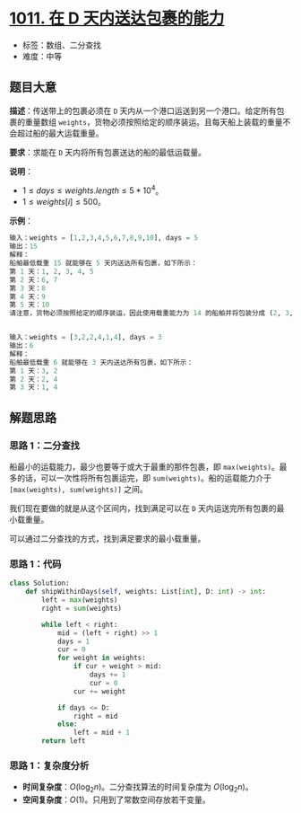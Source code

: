 # [1011. 在 D 天内送达包裹的能力](https://leetcode.cn/problems/capacity-to-ship-packages-within-d-days/)

- 标签：数组、二分查找
- 难度：中等

## 题目大意

**描述**：传送带上的包裹必须在 `D` 天内从一个港口运送到另一个港口。给定所有包裹的重量数组 `weights`，货物必须按照给定的顺序装运。且每天船上装载的重量不会超过船的最大运载重量。

**要求**：求能在 `D` 天内将所有包裹送达的船的最低运载量。

**说明**：

- $1 \le days \le weights.length \le 5 * 10^4$。
- $1 \le weights[i] \le 500$。

**示例**：

```Python
输入：weights = [1,2,3,4,5,6,7,8,9,10], days = 5
输出：15
解释：
船舶最低载重 15 就能够在 5 天内送达所有包裹，如下所示：
第 1 天：1, 2, 3, 4, 5
第 2 天：6, 7
第 3 天：8
第 4 天：9
第 5 天：10
请注意，货物必须按照给定的顺序装运，因此使用载重能力为 14 的船舶并将包装分成 (2, 3, 4, 5), (1, 6, 7), (8), (9), (10) 是不允许的。 


输入：weights = [3,2,2,4,1,4], days = 3
输出：6
解释：
船舶最低载重 6 就能够在 3 天内送达所有包裹，如下所示：
第 1 天：3, 2
第 2 天：2, 4
第 3 天：1, 4
```

## 解题思路

### 思路 1：二分查找

船最小的运载能力，最少也要等于或大于最重的那件包裹，即 `max(weights)`。最多的话，可以一次性将所有包裹运完，即 `sum(weights)`。船的运载能力介于 `[max(weights), sum(weights)]` 之间。

我们现在要做的就是从这个区间内，找到满足可以在 `D` 天内运送完所有包裹的最小载重量。

可以通过二分查找的方式，找到满足要求的最小载重量。

### 思路 1：代码

```Python
class Solution:
    def shipWithinDays(self, weights: List[int], D: int) -> int:
        left = max(weights)
        right = sum(weights)

        while left < right:
            mid = (left + right) >> 1
            days = 1
            cur = 0
            for weight in weights:
                if cur + weight > mid:
                    days += 1
                    cur = 0
                cur += weight

            if days <= D:
                right = mid
            else:
                left = mid + 1
        return left
```

### 思路 1：复杂度分析

- **时间复杂度**：$O(\log_2 n)$。二分查找算法的时间复杂度为 $O(\log_2 n)$。
- **空间复杂度**：$O(1)$。只用到了常数空间存放若干变量。


